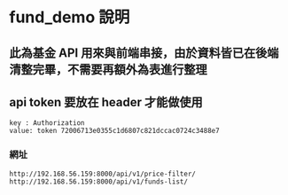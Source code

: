 # fund_demo 說明
## 此為基金 API 用來與前端串接，由於資料皆已在後端清整完畢，不需要再額外為表進行整理

## api token 要放在 header 才能做使用
```
key : Authorization
value: token 72006713e0355c1d6807c821dccac0724c3488e7
```

### 網址
```
http://192.168.56.159:8000/api/v1/price-filter/
http://192.168.56.159:8000/api/v1/funds-list/
```
